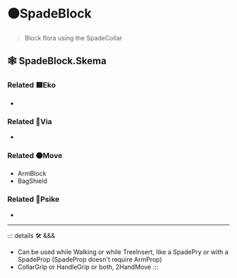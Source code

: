 # 🟠<move>SpadeBlock</move>

> Block flora using the SpadeCollar

## 🕸 SpadeBlock.Skema

### Related 🟩<eko>Eko</eko>

-

### Related 🔻<via>Via</via>

-

### Related 🟠<move>Move</move>

- ArmBlock
- BagShield

### Related 💜<psike>Psike</psike>

-

---

<!-- =================================================== -->
<!-- =================================================== -->
<!-- =================================================== -->
<!-- =================================================== -->
<!-- =================================================== -->
::: details 🛠 <dev>&&&</dev>

- Can be used while Walking or while TreeInsert, like a SpadePry or with a SpadeProp (SpadeProp doesn't require ArmProp)
- CollarGrip or HandleGrip or both, 2HandMove
:::
